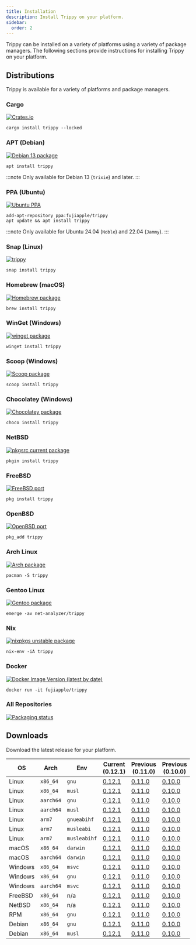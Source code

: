 ```yaml
---
title: Installation
description: Install Trippy on your platform.
sidebar:
  order: 2
---
```


Trippy can be installed on a variety of platforms using a variety of package managers. The following sections provide instructions for installing Trippy on your platform.

## Distributions

Trippy is available for a variety of platforms and package managers.

### Cargo

[![Crates.io](https://img.shields.io/crates/v/trippy)](https://crates.io/crates/trippy/0.12.1)

```shell
cargo install trippy --locked
```

### APT (Debian)

[![Debian 13 package](https://repology.org/badge/version-for-repo/debian_13/trippy.svg)](https://tracker.debian.org/pkg/trippy)

```shell
apt install trippy
```

:::note
Only available for Debian 13 (`trixie`) and later.
:::

### PPA (Ubuntu)

[![Ubuntu PPA](https://img.shields.io/badge/Ubuntu%20PPA-0.12.1-brightgreen)](https://launchpad.net/~fujiapple/+archive/ubuntu/trippy/+packages)

```shell
add-apt-repository ppa:fujiapple/trippy
apt update && apt install trippy
```

:::note
Only available for Ubuntu 24.04 (`Noble`) and 22.04 (`Jammy`).
:::
 
### Snap (Linux)

[![trippy](https://snapcraft.io/trippy/badge.svg)](https://snapcraft.io/trippy)

```shell
snap install trippy
```

### Homebrew (macOS)

[![Homebrew package](https://repology.org/badge/version-for-repo/homebrew/trippy.svg)](https://formulae.brew.sh/formula/trippy)

```shell
brew install trippy
```

### WinGet (Windows)

[![winget package](https://img.shields.io/badge/WinGet-0.12.1-brightgreen)](https://github.com/microsoft/winget-pkgs/tree/master/manifests/f/FujiApple/Trippy/0.12.1)

```shell
winget install trippy
```

### Scoop (Windows)

[![Scoop package](https://img.shields.io/scoop/v/trippy?style=flat&labelColor=5c5c5c&color=%234dc71f)](https://github.com/ScoopInstaller/Main/blob/master/bucket/trippy.json)

```shell
scoop install trippy
```

### Chocolatey (Windows)

[![Chocolatey package](https://repology.org/badge/version-for-repo/chocolatey/trippy.svg)](https://community.chocolatey.org/packages/trippy)

```shell
choco install trippy
```

### NetBSD

[![pkgsrc current package](https://repology.org/badge/version-for-repo/pkgsrc_current/trippy.svg)](https://pkgsrc.se/net/trippy)

```shell
pkgin install trippy
```

### FreeBSD

[![FreeBSD port](https://repology.org/badge/version-for-repo/freebsd/trippy.svg)](https://www.freshports.org/net/trippy/)

```shell
pkg install trippy
```

### OpenBSD

[![OpenBSD port](https://repology.org/badge/version-for-repo/openbsd/trippy.svg)](https://openports.pl/path/net/trippy)

```shell
pkg_add trippy
```

### Arch Linux

[![Arch package](https://repology.org/badge/version-for-repo/arch/trippy.svg)](https://archlinux.org/packages/extra/x86_64/trippy)

```shell
pacman -S trippy
```

### Gentoo Linux

[![Gentoo package](https://repology.org/badge/version-for-repo/gentoo/trippy.svg)](https://packages.gentoo.org/packages/net-analyzer/trippy)

```shell
emerge -av net-analyzer/trippy
```

### Nix

[![nixpkgs unstable package](https://repology.org/badge/version-for-repo/nix_unstable/trippy.svg)](https://github.com/NixOS/nixpkgs/blob/master/pkgs/by-name/tr/trippy/package.nix)

```shell
nix-env -iA trippy
```

### Docker

[![Docker Image Version (latest by date)](https://img.shields.io/docker/v/fujiapple/trippy)](https://hub.docker.com/r/fujiapple/trippy/)

```shell
docker run -it fujiapple/trippy
```

### All Repositories

[![Packaging status](https://repology.org/badge/vertical-allrepos/trippy.svg)](https://repology.org/project/trippy/versions)

## Downloads

Download the latest release for your platform.

| OS      | Arch      | Env          | Current (0.12.1)                                                                                                              | Previous (0.11.0)                                                                                                             | Previous (0.10.0)                                                                                                             |
|---------|-----------|--------------|-------------------------------------------------------------------------------------------------------------------------------|-------------------------------------------------------------------------------------------------------------------------------|-------------------------------------------------------------------------------------------------------------------------------|
| Linux   | `x86_64`  | `gnu`        | [0.12.1](https://github.com/fujiapple852/trippy/releases/download/0.12.1/trippy-0.12.1-x86_64-unknown-linux-gnu.tar.gz)       | [0.11.0](https://github.com/fujiapple852/trippy/releases/download/0.11.0/trippy-0.11.0-x86_64-unknown-linux-gnu.tar.gz)       | [0.10.0](https://github.com/fujiapple852/trippy/releases/download/0.10.0/trippy-0.10.0-x86_64-unknown-linux-gnu.tar.gz)       |
| Linux   | `x86_64`  | `musl`       | [0.12.1](https://github.com/fujiapple852/trippy/releases/download/0.12.1/trippy-0.12.1-x86_64-unknown-linux-musl.tar.gz)      | [0.11.0](https://github.com/fujiapple852/trippy/releases/download/0.11.0/trippy-0.11.0-x86_64-unknown-linux-musl.tar.gz)      | [0.10.0](https://github.com/fujiapple852/trippy/releases/download/0.10.0/trippy-0.10.0-x86_64-unknown-linux-musl.tar.gz)      |
| Linux   | `aarch64` | `gnu`        | [0.12.1](https://github.com/fujiapple852/trippy/releases/download/0.12.1/trippy-0.12.1-aarch64-unknown-linux-gnu.tar.gz)      | [0.11.0](https://github.com/fujiapple852/trippy/releases/download/0.11.0/trippy-0.11.0-aarch64-unknown-linux-gnu.tar.gz)      | [0.10.0](https://github.com/fujiapple852/trippy/releases/download/0.10.0/trippy-0.10.0-aarch64-unknown-linux-gnu.tar.gz)      |
| Linux   | `aarch64` | `musl`       | [0.12.1](https://github.com/fujiapple852/trippy/releases/download/0.12.1/trippy-0.12.1-aarch64-unknown-linux-musl.tar.gz)     | [0.11.0](https://github.com/fujiapple852/trippy/releases/download/0.11.0/trippy-0.11.0-aarch64-unknown-linux-musl.tar.gz)     | [0.10.0](https://github.com/fujiapple852/trippy/releases/download/0.10.0/trippy-0.10.0-aarch64-unknown-linux-musl.tar.gz)     |
| Linux   | `arm7`    | `gnueabihf`  | [0.12.1](https://github.com/fujiapple852/trippy/releases/download/0.12.1/trippy-0.12.1-armv7-unknown-linux-gnueabihf.tar.gz)  | [0.11.0](https://github.com/fujiapple852/trippy/releases/download/0.11.0/trippy-0.11.0-armv7-unknown-linux-gnueabihf.tar.gz)  | [0.10.0](https://github.com/fujiapple852/trippy/releases/download/0.10.0/trippy-0.10.0-armv7-unknown-linux-gnueabihf.tar.gz)  |
| Linux   | `arm7`    | `musleabi`   | [0.12.1](https://github.com/fujiapple852/trippy/releases/download/0.12.1/trippy-0.12.1-armv7-unknown-linux-musleabi.tar.gz)   | [0.11.0](https://github.com/fujiapple852/trippy/releases/download/0.11.0/trippy-0.11.0-armv7-unknown-linux-musleabi.tar.gz)   | [0.10.0](https://github.com/fujiapple852/trippy/releases/download/0.10.0/trippy-0.10.0-armv7-unknown-linux-musleabi.tar.gz)   |
| Linux   | `arm7`    | `musleabihf` | [0.12.1](https://github.com/fujiapple852/trippy/releases/download/0.12.1/trippy-0.12.1-armv7-unknown-linux-musleabihf.tar.gz) | [0.11.0](https://github.com/fujiapple852/trippy/releases/download/0.11.0/trippy-0.11.0-armv7-unknown-linux-musleabihf.tar.gz) | [0.10.0](https://github.com/fujiapple852/trippy/releases/download/0.10.0/trippy-0.10.0-armv7-unknown-linux-musleabihf.tar.gz) |
| macOS   | `x86_64`  | `darwin`     | [0.12.1](https://github.com/fujiapple852/trippy/releases/download/0.12.1/trippy-0.12.1-x86_64-apple-darwin.tar.gz)            | [0.11.0](https://github.com/fujiapple852/trippy/releases/download/0.11.0/trippy-0.11.0-x86_64-apple-darwin.tar.gz)            | [0.10.0](https://github.com/fujiapple852/trippy/releases/download/0.10.0/trippy-0.10.0-x86_64-apple-darwin.tar.gz)            |
| macOS   | `aarch64` | `darwin`     | [0.12.1](https://github.com/fujiapple852/trippy/releases/download/0.12.1/trippy-0.12.1-aarch64-apple-darwin.tar.gz)           | [0.11.0](https://github.com/fujiapple852/trippy/releases/download/0.11.0/trippy-0.11.0-aarch64-apple-darwin.tar.gz)           | [0.10.0](https://github.com/fujiapple852/trippy/releases/download/0.10.0/trippy-0.10.0-aarch64-apple-darwin.tar.gz)           |
| Windows | `x86_64`  | `msvc`       | [0.12.1](https://github.com/fujiapple852/trippy/releases/download/0.12.1/trippy-0.12.1-x86_64-pc-windows-msvc.zip)            | [0.11.0](https://github.com/fujiapple852/trippy/releases/download/0.11.0/trippy-0.11.0-x86_64-pc-windows-msvc.zip)            | [0.10.0](https://github.com/fujiapple852/trippy/releases/download/0.10.0/trippy-0.10.0-x86_64-pc-windows-msvc.zip)            |
| Windows | `x86_64`  | `gnu`        | [0.12.1](https://github.com/fujiapple852/trippy/releases/download/0.12.1/trippy-0.12.1-x86_64-pc-windows-gnu.zip)             | [0.11.0](https://github.com/fujiapple852/trippy/releases/download/0.11.0/trippy-0.11.0-x86_64-pc-windows-gnu.zip)             | [0.10.0](https://github.com/fujiapple852/trippy/releases/download/0.10.0/trippy-0.10.0-x86_64-pc-windows-gnu.zip)             |
| Windows | `aarch64` | `msvc`       | [0.12.1](https://github.com/fujiapple852/trippy/releases/download/0.12.1/trippy-0.12.1-aarch64-pc-windows-msvc.zip)           | [0.11.0](https://github.com/fujiapple852/trippy/releases/download/0.11.0/trippy-0.11.0-aarch64-pc-windows-msvc.zip)           | [0.10.0](https://github.com/fujiapple852/trippy/releases/download/0.10.0/trippy-0.10.0-aarch64-pc-windows-msvc.zip)           |
| FreeBSD | `x86_64`  | n/a          | [0.12.1](https://github.com/fujiapple852/trippy/releases/download/0.12.1/trippy-0.12.1-x86_64-unknown-freebsd.tar.gz)         | [0.11.0](https://github.com/fujiapple852/trippy/releases/download/0.11.0/trippy-0.11.0-x86_64-unknown-freebsd.tar.gz)         | [0.10.0](https://github.com/fujiapple852/trippy/releases/download/0.10.0/trippy-0.10.0-x86_64-unknown-freebsd.tar.gz)         |
| NetBSD  | `x86_64`  | n/a          | [0.12.1](https://github.com/fujiapple852/trippy/releases/download/0.12.1/trippy-0.12.1-x86_64-unknown-netbsd.tar.gz)          | [0.11.0](https://github.com/fujiapple852/trippy/releases/download/0.11.0/trippy-0.11.0-x86_64-unknown-netbsd.tar.gz)          | [0.10.0](https://github.com/fujiapple852/trippy/releases/download/0.10.0/trippy-0.10.0-x86_64-unknown-netbsd.tar.gz)          |
| RPM     | `x86_64`  | `gnu`        | [0.12.1](https://github.com/fujiapple852/trippy/releases/download/0.12.1/trippy-0.12.1-x86_64.rpm)                            | [0.11.0](https://github.com/fujiapple852/trippy/releases/download/0.11.0/trippy-0.11.0-x86_64.rpm)                            | [0.10.0](https://github.com/fujiapple852/trippy/releases/download/0.10.0/trippy-0.10.0-x86_64.rpm)                            |
| Debian  | `x86_64`  | `gnu`        | [0.12.1](https://github.com/fujiapple852/trippy/releases/download/0.12.1/trippy_x86_64-unknown-linux-gnu_0.12.1_amd64.deb)    | [0.11.0](https://github.com/fujiapple852/trippy/releases/download/0.11.0/trippy_x86_64-unknown-linux-gnu_0.11.0_amd64.deb)    | [0.10.0](https://github.com/fujiapple852/trippy/releases/download/0.10.0/trippy_x86_64-unknown-linux-gnu_0.10.0_amd64.deb)    |
| Debian  | `x86_64`  | `musl`       | [0.12.1](https://github.com/fujiapple852/trippy/releases/download/0.12.1/trippy_x86_64-unknown-linux-musl_0.12.1_amd64.deb)   | [0.11.0](https://github.com/fujiapple852/trippy/releases/download/0.11.0/trippy_x86_64-unknown-linux-musl_0.11.0_amd64.deb)   | [0.10.0](https://github.com/fujiapple852/trippy/releases/download/0.10.0/trippy_x86_64-unknown-linux-musl_0.10.0_amd64.deb)   |
